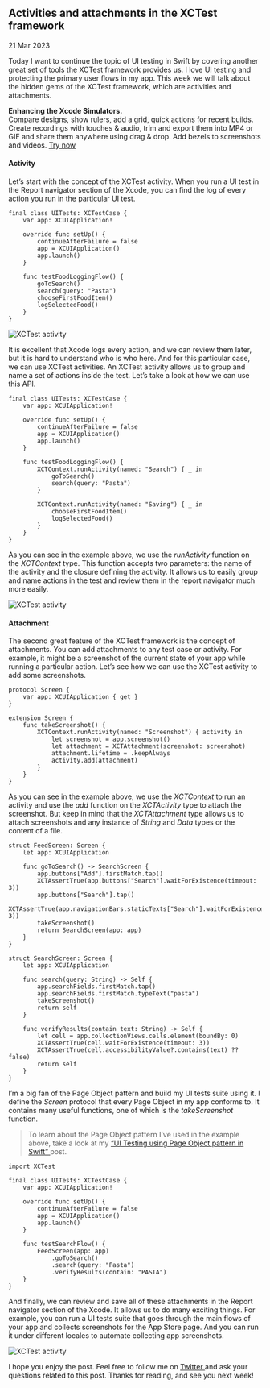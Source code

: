 ##  Activities and attachments in the XCTest framework

21 Mar 2023

Today I want to continue the topic of UI testing in Swift by covering another
great set of tools the XCTest framework provides us. I love UI testing and
protecting the primary user flows in my app. This week we will talk about the
hidden gems of the XCTest framework, which are activities and attachments.

**Enhancing the Xcode Simulators.**  
Compare designs, show rulers, add a grid, quick actions for recent builds.
Create recordings with touches & audio, trim and export them into MP4 or GIF
and share them anywhere using drag & drop. Add bezels to screenshots and
videos. [ Try now ](https://gumroad.com/a/931293139/ftvbh)

####  Activity

Let’s start with the concept of the XCTest activity. When you run a UI test in
the Report navigator section of the Xcode, you can find the log of every
action you run in the particular UI test.

    
    
    final class UITests: XCTestCase {
        var app: XCUIApplication!
        
        override func setUp() {
            continueAfterFailure = false
            app = XCUIApplication()
            app.launch()
        }
        
        func testFoodLoggingFlow() {
            goToSearch()
            search(query: "Pasta")
            chooseFirstFoodItem()
            logSelectedFood()
        }
    }
    

![XCTest activity](/public/test-activity-1.png)

It is excellent that Xcode logs every action, and we can review them later,
but it is hard to understand who is who here. And for this particular case, we
can use XCTest activities. An XCTest activity allows us to group and name a
set of actions inside the test. Let’s take a look at how we can use this API.

    
    
    final class UITests: XCTestCase {
        var app: XCUIApplication!
        
        override func setUp() {
            continueAfterFailure = false
            app = XCUIApplication()
            app.launch()
        }
        
        func testFoodLoggingFlow() {
            XCTContext.runActivity(named: "Search") { _ in
                goToSearch()
                search(query: "Pasta")
            }
            
            XCTContext.runActivity(named: "Saving") { _ in
                chooseFirstFoodItem()
                logSelectedFood()
            }
        }
    }
    

As you can see in the example above, we use the _runActivity_ function on the
_XCTContext_ type. This function accepts two parameters: the name of the
activity and the closure defining the activity. It allows us to easily group
and name actions in the test and review them in the report navigator much more
easily.

![XCTest activity](/public/test-activity-2.png)

####  Attachment

The second great feature of the XCTest framework is the concept of
attachments. You can add attachments to any test case or activity. For
example, it might be a screenshot of the current state of your app while
running a particular action. Let’s see how we can use the XCTest activity to
add some screenshots.

    
    
    protocol Screen {
        var app: XCUIApplication { get }
    }
    
    extension Screen {
        func takeScreenshot() {
            XCTContext.runActivity(named: "Screenshot") { activity in
                let screenshot = app.screenshot()
                let attachment = XCTAttachment(screenshot: screenshot)
                attachment.lifetime = .keepAlways
                activity.add(attachment)
            }
        }
    }
    

As you can see in the example above, we use the _XCTContext_ to run an
activity and use the _add_ function on the _XCTActivity_ type to attach the
screenshot. But keep in mind that the _XCTAttachment_ type allows us to attach
screenshots and any instance of _String_ and _Data_ types or the content of a
file.

    
    
    struct FeedScreen: Screen {
        let app: XCUIApplication
        
        func goToSearch() -> SearchScreen {
            app.buttons["Add"].firstMatch.tap()
            XCTAssertTrue(app.buttons["Search"].waitForExistence(timeout: 3))
            app.buttons["Search"].tap()
            XCTAssertTrue(app.navigationBars.staticTexts["Search"].waitForExistence(timeout: 3))
            takeScreenshot()
            return SearchScreen(app: app)
        }
    }
    
    struct SearchScreen: Screen {
        let app: XCUIApplication
        
        func search(query: String) -> Self {
            app.searchFields.firstMatch.tap()
            app.searchFields.firstMatch.typeText("pasta")
            takeScreenshot()
            return self
        }
        
        func verifyResults(contain text: String) -> Self {
            let cell = app.collectionViews.cells.element(boundBy: 0)
            XCTAssertTrue(cell.waitForExistence(timeout: 3))
            XCTAssertTrue(cell.accessibilityValue?.contains(text) ?? false)
            return self
        }
    }
    

I’m a big fan of the Page Object pattern and build my UI tests suite using it.
I define the _Screen_ protocol that every Page Object in my app conforms to.
It contains many useful functions, one of which is the _takeScreenshot_
function.

> To learn about the Page Object pattern I’ve used in the example above, take
> a look at my [ “UI Testing using Page Object pattern in Swift”
> ](/2021/03/24/ui-testing-using-page-object-pattern-in-swift/) post.
    
    
    import XCTest
    
    final class UITests: XCTestCase {
        var app: XCUIApplication!
        
        override func setUp() {
            continueAfterFailure = false
            app = XCUIApplication()
            app.launch()
        }
    
        func testSearchFlow() {
            FeedScreen(app: app)
                .goToSearch()
                .search(query: "Pasta")
                .verifyResults(contain: "PASTA")
        }
    }
    

And finally, we can review and save all of these attachments in the Report
navigator section of the Xcode. It allows us to do many exciting things. For
example, you can run a UI tests suite that goes through the main flows of your
app and collects screenshots for the App Store page. And you can run it under
different locales to automate collecting app screenshots.

![XCTest activity](/public/test-activity-3.png)

I hope you enjoy the post. Feel free to follow me on [ Twitter
](https://twitter.com/mecid) and ask your questions related to this post.
Thanks for reading, and see you next week!

